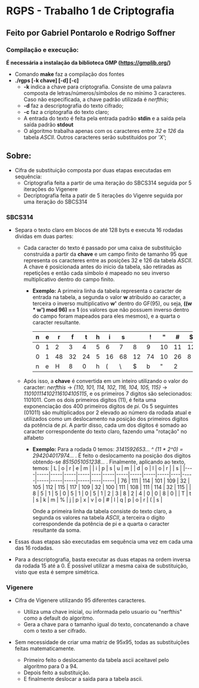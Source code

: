 # RGPS - Trabalho 1 de Criptografia
## Feito por Gabriel Pontarolo e Rodrigo Soffner

### Compilação e execução:

**É necessária a instalação da biblioteca GMP (https://gmplib.org/)**

* Comando **make** faz a compilação dos fontes
* **./rgps [-k chave] [-d] [-c]**
  * **-k** indica a chave para criptografia. Consiste de uma palavra composta de letras/números/símbolos de no mínimo 3 caracteres. Caso não especificada, a chave padrão utilizada é *nerfthis*;
  * **-d** faz a descriptografia do texto cifrado;
  * **-c** faz a criptografia do texto claro;
  * A entrada do texto é feita pela entrada padrão **stdin** e a saída pela saída padrão **stdout**
  * O algoritmo trabalha apenas com os caracteres entre *32* e *126* da tabela *ASCII*. Outros caracteres serão substituídos por *'X'*;

## Sobre:

* Cifra de substituição composta por duas etapas executadas em sequência:
  * Criptografia feita a partir de uma iteração do SBCS314 seguida por 5 iterações do Vigenere
  * Decriptografia feita a patir de 5 iterações do Vigenre seguida por uma iteração do SBCS314

### SBCS314

* Separa o texto claro em blocos de até 128 byts e executa 16 rodadas dividas em duas partes:
  * Cada caracter do texto é passado por uma caixa de substituição construída a partir da **chave** e um campo finito de tamanho 95 que representa os caracteres entre as posições 32 e 126 da tabela *ASCII*. A chave é posicionada antes do inicio da tabela, são retiradas as repetições e então cada símbolo é mapeado no seu inverso multiplicativo dentro do campo finito.
    * **Exemplo:**
        A primeira linha da tabela representa o caracter de entrada na tabela, a segunda o valor **w** atribuido ao caracter, a terceira o inverso multiplicativo **w'** dentro do GF(95), ou seja, **((w \* w') mod 96) == 1** (os valores que não possuem inverso dentro do campo foram mapeados para eles mesmos), e a quarta o caracter resultante. 

        | n | e | r  | f  | t  | h | i  | s  |    | !  | "  | #  | $  | ... | {  | \| | }  | ~  |
        |---|---|----|----|----|---|----|----|----|----|----|----|----|-----|----|----|----|----|
        | 0 | 1 | 2  | 3  | 4  | 5 | 6  | 7  | 8  | 9  | 10 | 11 | 12 | ... | 91 | 92 | 93 | 94 |
        | 0 | 1 | 48 | 32 | 24 | 5 | 16 | 68 | 12 | 74 | 10 | 26 | 8  | ... | 71 | 63 | 47 | 94 |
        | n | e | H  | 8  | 0  | h | (  | \  | $  | b  | "  | 2  |    | ... | _  | W  | G  | ~  |
  * Após isso, a **chave** é convertida em um inteiro utilizando o valor do caracter: *nerfthis* -> *{110, 101, 114, 102, 116, 104, 105, 115}* -> *110101114102116104105115*, e os primeiros 7 digitos são selecionados: 1101011. Com os dois primeiros digitos (11), é feita uma exponenciação dos 400 primeiros digitos de *pi*. Os 5 seguintes (01011) são multiplicados por 2 elevado ao número da rodada atual e utilizados como um deslocamento na posição dos primeiros digitos da potência de *pi*. A partir disso, cada um dos digitos é somado ao caracter correspondente do texto claro, fazendo uma "rotação" no alfabeto
    * **Exemplo:**
        Para a rodada 0 temos: *3141592653... ^ (11 \* 2^0) = 294204017974...* . É feito o deslocamento na posição dos digitos obtendo-se *8515051051238...* . Finalmente, aplicando ao texto, temos:
        | L  | o   | r   | e   | m   |    | i   | p   | s   | u   | m   |    | d   | o   | l   | o   | r   |    | s   |
        |----|-----|-----|-----|-----|----|-----|-----|-----|-----|-----|----|-----|-----|-----|-----|-----|----|-----|
        | 76 | 111 | 114 | 101 | 109 | 32 | 105 | 112 | 115 | 117 | 109 | 32 | 100 | 111 | 108 | 111 | 114 | 32 | 115 |
        | 8  | 5   | 1   | 5   | 0   | 5  | 1   | 0   | 5   | 1   | 2   | 3  | 8   | 2   | 4   | 0   | 0   | 8  | 0   |
        | T  | t   | s   | k   | m   | %  | j   | p   | x   | v   | o   | #  |  l  | q   | p   | o   | r   | (  | s   |

        Onde a primeira linha da tabela consiste do texto claro, a segunda os valores na tabela *ASCII*, a terceira o digito correspondende da potência de pi e a quarta o caracter resultante da soma.

* Essas duas etapas são executadas em sequência uma vez em cada uma das 16 rodadas.
* Para a descriptografia, basta executar as duas etapas na ordem inversa da rodada 15 até a 0. É possível utilizar a mesma caixa de substituição, visto que esta é sempre simétrica.

### Vigenere

* Cifra de Vigenere utilizando 95 diferentes caracteres.
  * Utiliza uma chave inicial, ou informada pelo usuario ou "nerfthis" como a default do algoritmo.
  * Gera a chave para o tamanho igual do texto, concatenando a chave com o texto a ser cifrado.

* Sem necessidade de criar uma matriz de 95x95, todas as substituições feitas matematicamente.
  * Primeiro feito o deslocamento da tabela ascii aceitavel pelo algoritmo para 0 a 94.
  * Depois feito a substituição.
  * E finalmente deslocar a saida para a tabela ascii.
	
